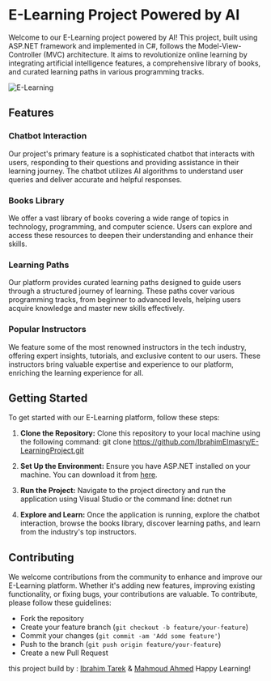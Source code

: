 # E-Learning Project Powered by AI

Welcome to our E-Learning project powered by AI! This project, built using ASP.NET framework and implemented in C#, follows the Model-View-Controller (MVC) architecture. It aims to revolutionize online learning by integrating artificial intelligence features, a comprehensive library of books, and curated learning paths in various programming tracks.

![E-Learning](https://github.com/IbrahimElmasry/E-LearningProject/assets/120456709/7981c2de-046f-4bf8-8501-285d48a6865e)

## Features

### Chatbot Interaction
Our project's primary feature is a sophisticated chatbot that interacts with users, responding to their questions and providing assistance in their learning journey. The chatbot utilizes AI algorithms to understand user queries and deliver accurate and helpful responses.

### Books Library
We offer a vast library of books covering a wide range of topics in technology, programming, and computer science. Users can explore and access these resources to deepen their understanding and enhance their skills.

### Learning Paths
Our platform provides curated learning paths designed to guide users through a structured journey of learning. These paths cover various programming tracks, from beginner to advanced levels, helping users acquire knowledge and master new skills effectively.

### Popular Instructors
We feature some of the most renowned instructors in the tech industry, offering expert insights, tutorials, and exclusive content to our users. These instructors bring valuable expertise and experience to our platform, enriching the learning experience for all.

## Getting Started
To get started with our E-Learning platform, follow these steps:

1. **Clone the Repository:** Clone this repository to your local machine using the following command:
git clone https://github.com/IbrahimElmasry/E-LearningProject.git

2. **Set Up the Environment:** Ensure you have ASP.NET installed on your machine. You can download it from [here](https://dotnet.microsoft.com/download/dotnet).

3. **Run the Project:** Navigate to the project directory and run the application using Visual Studio or the command line:
dotnet run


4. **Explore and Learn:** Once the application is running, explore the chatbot interaction, browse the books library, discover learning paths, and learn from the industry's top instructors.

## Contributing
We welcome contributions from the community to enhance and improve our E-Learning platform. Whether it's adding new features, improving existing functionality, or fixing bugs, your contributions are valuable. To contribute, please follow these guidelines:
- Fork the repository
- Create your feature branch (`git checkout -b feature/your-feature`)
- Commit your changes (`git commit -am 'Add some feature'`)
- Push to the branch (`git push origin feature/your-feature`)
- Create a new Pull Request


this project build by :
[Ibrahim Tarek](https://github.com/IbrahimElmasry)   &  [Mahmoud Ahmed](https://github.com/MahmoudAMahmoud)
Happy Learning!
